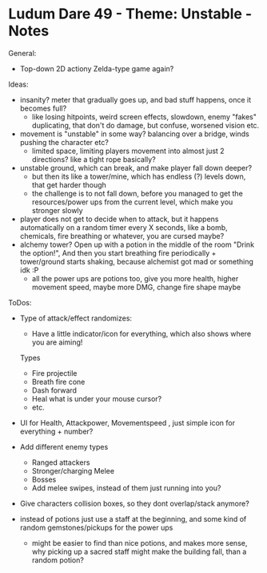 # Ludum Dare 49 - Theme: Unstable - Notes

General:
- Top-down 2D actiony Zelda-type game again?

Ideas:
- insanity? meter that gradually goes up, and bad stuff happens, once it becomes full?
	- like losing hitpoints, weird screen effects, slowdown, enemy "fakes" duplicating, that don't do damage, but confuse, worsened vision etc.
- movement is "unstable" in some way? balancing over a bridge, winds pushing the character etc?
	- limited space, limiting players movement into almost just 2 directions? like a tight rope basically?
- unstable ground, which can break, and make player fall down deeper?
	- but then its like a tower/mine, which has endless (?) levels down, that get harder though
	- the challenge is to not fall down, before you managed to get the resources/power ups from the current level, which make you stronger slowly
- player does not get to decide when to attack, but it happens automatically on a random timer every X seconds, like a bomb, chemicals, fire breathing or whatever, you are cursed maybe?
- alchemy tower? Open up with a potion in the middle of the room "Drink the option!", And then you start breathing fire periodically + tower/ground starts shaking, because alchemist got mad or something idk :P
	- all the power ups are potions too, give you more health, higher movement speed, maybe more DMG, change fire shape maybe
	
	

ToDos:
- Type of attack/effect randomizes:
	- Have a little indicator/icon for everything, which also shows where you are aiming!
	
	Types
	- Fire projectile
	- Breath fire cone
	- Dash forward
	- Heal what is under your mouse cursor?
	- etc.

- UI for Health, Attackpower, Movementspeed , just simple icon for everything + number?
- Add different enemy types
  - Ranged attackers
  - Stronger/charging Melee
  - Bosses
  - Add melee swipes, instead of them just running into you?

- Give characters collision boxes, so they dont overlap/stack anymore?

- instead of potions just use a staff at the beginning, and some kind of random gemstones/pickups for the power ups
	- might be easier to find than nice potions, and makes more sense, why picking up a sacred staff might make the building fall, than a random potion?